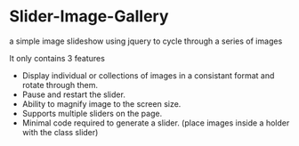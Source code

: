 # Slider-Image-Gallery
a simple image slideshow using jquery to cycle through a series of images

It only contains 3 features

* Display individual or collections of images in a consistant format and rotate through them.
* Pause and restart the slider.
* Ability to magnify image to the screen size.
* Supports multiple sliders on the page.
* Minimal code required to generate a slider. (place images inside a holder <div> with the class slider)
